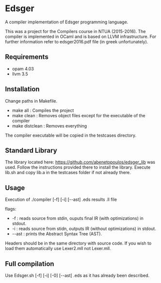 # Edsger
A compiler implementation of Edsger programming language.

This was a project for the Compilers course in NTUA (2015-2016).
The compiler is implemented in OCaml and is based on LLVM infrastructure.
For further information refer to edsger2016.pdf file (in greek unfortunately).

## Requirements
* opam 4.03
* llvm 3.5

## Installation

Change paths in Makefile.
* make all : Compiles the project
* make clean : Removes object files except for the executable of the compiler
* make distclean : Removes everything

The compiler executable will be copied in the testcases directory.

## Standard Library

The library located here: https://github.com/abenetopoulos/edsger_lib was used. Follow the instructions provided there to install 
the library. Execute lib.sh and copy lib.a in the testcases folder if not already there.

## Usage

Execution of ./compiler [-f] [-i] [--ast] <source>.eds results <source>.ll file

flags:
* -f : reads source from stdin, ouputs final IR (with optimizations) in stdout.
* -i : reads source from stidn, outputs IR (without optimizations) in stdout.
* --ast : prints the Abstract Syntax Tree (AST).

Headers should be in the same directory with source code. If you wish to load them automatically use Lexer2.mll not Lexer.mll.

## Full compilation

Use Edsger.sh [-f] [-i] [-0] [--ast] <source>.eds as it has already been described.
